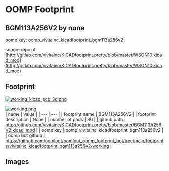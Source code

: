 # OOMP Footprint  
## BGM113A256V2  by none  
  
oomp key: oomp_vivitainc_kicadfootprint_bgm113a256v2  
  
source repo at: [http://gitlab.com/vivitainc/KiCADfootprint.pretty/blob/master/WSON10.kicad_mod](http://gitlab.com/vivitainc/KiCADfootprint.pretty/blob/master/WSON10.kicad_mod)  
## Footprint  
  
[![working_kicad_pcb_3d.png](working_kicad_pcb_3d_600.png)](working_kicad_pcb_3d.png)  
  
[![working.png](working_600.png)](working.png)  
| name | value | 
| --- | --- | 
| footprint name | BGM113A256V2 | 
| footprint description | None | 
| number of pads | 36 | 
| github path | http://github.com/vivitainc/KiCADfootprint.pretty/blob/master/BGM113A256V2.kicad_mod | 
| oomp key | oomp_vivitainc_kicadfootprint_bgm113a256v2 | 
| oomp bot github | https://github.com/oomlout/oomlout_oomp_footprint_bot/tree/main/footprints/vivitainc_kicadfootprint_bgm113a256v2/working | 
## Images  

